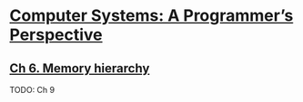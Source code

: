 # [Computer Systems: A Programmer’s Perspective](https://a.co/d/0O5Wq9z)

## [Ch 6. Memory hierarchy](ch6.memory_hierarchy.md)

TODO: Ch 9